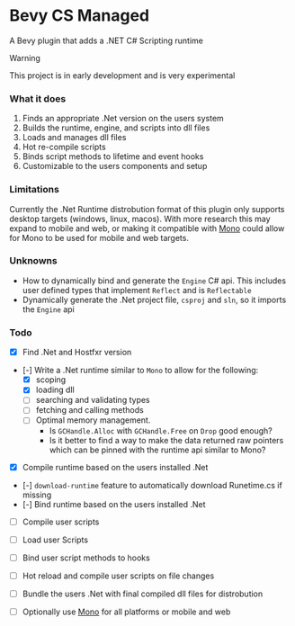 # Bevy CS Managed

A Bevy plugin that adds a .NET C# Scripting runtime

> [!WARNING]
> This project is in early development and is very experimental

### What it does

1. Finds an appropriate .Net version on the users system
2. Builds the runtime, engine, and scripts into dll files
3. Loads and manages dll files
4. Hot re-compile scripts
5. Binds script methods to lifetime and event hooks
6. Customizable to the users components and setup

### Limitations

Currently the .Net Runtime distrobution format of this plugin only supports desktop targets (windows, linux, macos). With more research this may expand to
mobile and web, or making it compatible with [Mono](https://www.mono-project.com/) could allow for Mono to be used for mobile and web targets.

### Unknowns

- How to dynamically bind and generate the `Engine` C# api. This includes user defined types that implement `Reflect` and is `Reflectable`
- Dynamically generate the .Net project file, `csproj` and `sln`, so it imports the `Engine` api

### Todo

- [x] Find .Net and Hostfxr version
- [-] Write a .Net runtime similar to `Mono` to allow for the following:
    - [x] scoping
    - [x] loading dll
    - [ ] searching and validating types
    - [ ] fetching and calling methods
    - [ ] Optimal memory management.
        - Is `GCHandle.Alloc` with `GCHandle.Free` on `Drop` good enough?
        - Is it better to find a way to make the data returned raw pointers which can be pinned with the runtime api similar to Mono?
- [x] Compile runtime based on the users installed .Net
- [-] `download-runtime` feature to automatically download Runetime.cs if missing
- [-] Bind runtime based on the users installed .Net
- [ ] Compile user scripts
- [ ] Load user Scripts
- [ ] Bind user script methods to hooks
- [ ] Hot reload and compile user scripts on file changes
- [ ] Bundle the users .Net with final compiled dll files for distrobution
- [ ] Optionally use [Mono]() for all platforms or mobile and web


